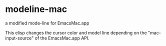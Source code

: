 # modeline-mac
a modified mode-line for EmacsMac.app

This elisp changes the cursor color and model line depending on the "mac-input-source" of the EmacsMac.app API.
